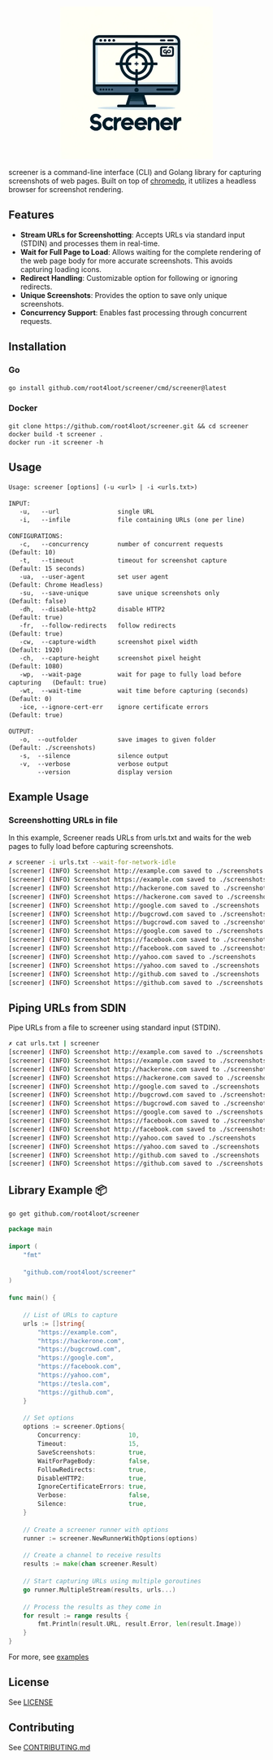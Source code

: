 <p align="center">
<img src="./assets/logo.png" alt="screener logo" width="300"/>
</p>

screener is a command-line interface (CLI) and Golang library for capturing screenshots of web pages. Built on top of [chromedp](https://github.com/chromedp/chromedp), it utilizes a headless browser for screenshot rendering.

## Features

- **Stream URLs for Screenshotting**: Accepts URLs via standard input (STDIN) and processes them in real-time.
- **Wait for Full Page to Load**: Allows waiting for the complete rendering of the web page body for more accurate screenshots. This avoids capturing loading icons.
- **Redirect Handling**: Customizable option for following or ignoring redirects.
- **Unique Screenshots**: Provides the option to save only unique screenshots.
- **Concurrency Support**: Enables fast processing through concurrent requests.

## Installation

### Go
```
go install github.com/root4loot/screener/cmd/screener@latest
```

### Docker

```
git clone https://github.com/root4loot/screener.git && cd screener
docker build -t screener .
docker run -it screener -h
```

## Usage

```
Usage: screener [options] (-u <url> | -i <urls.txt>)

INPUT:
   -u,   --url                single URL
   -i,   --infile             file containing URLs (one per line)

CONFIGURATIONS:
   -c,   --concurrency        number of concurrent requests                  (Default: 10)
   -t,   --timeout            timeout for screenshot capture                 (Default: 15 seconds)
   -ua,  --user-agent         set user agent                                 (Default: Chrome Headless)
   -su,  --save-unique        save unique screenshots only                   (Default: false)
   -dh,  --disable-http2      disable HTTP2                                  (Default: true)
   -fr,  --follow-redirects   follow redirects                               (Default: true)
   -cw,  --capture-width      screenshot pixel width                         (Default: 1920)
   -ch,  --capture-height     screenshot pixel height                        (Default: 1080)
   -wp,  --wait-page          wait for page to fully load before capturing   (Default: true)
   -wt,  --wait-time          wait time before capturing (seconds)           (Default: 0)
   -ice, --ignore-cert-err    ignore certificate errors                      (Default: true)

OUTPUT:
   -o,  --outfolder           save images to given folder     (Default: ./screenshots)
   -s,  --silence             silence output
   -v,  --verbose             verbose output
        --version             display version
```


## Example Usage

### Screenshotting URLs in file
In this example, Screener reads URLs from urls.txt and waits for the web pages to fully load before capturing screenshots.

```sh
✗ screener -i urls.txt --wait-for-network-idle
[screener] (INFO) Screenshot http://example.com saved to ./screenshots
[screener] (INFO) Screenshot https://example.com saved to ./screenshots
[screener] (INFO) Screenshot http://hackerone.com saved to ./screenshots
[screener] (INFO) Screenshot https://hackerone.com saved to ./screenshots
[screener] (INFO) Screenshot http://google.com saved to ./screenshots 
[screener] (INFO) Screenshot http://bugcrowd.com saved to ./screenshots
[screener] (INFO) Screenshot https://bugcrowd.com saved to ./screenshots
[screener] (INFO) Screenshot https://google.com saved to ./screenshots
[screener] (INFO) Screenshot https://facebook.com saved to ./screenshots 
[screener] (INFO) Screenshot http://facebook.com saved to ./screenshots
[screener] (INFO) Screenshot http://yahoo.com saved to ./screenshots   
[screener] (INFO) Screenshot https://yahoo.com saved to ./screenshots
[screener] (INFO) Screenshot http://github.com saved to ./screenshots
[screener] (INFO) Screenshot https://github.com saved to ./screenshots
```

## Piping URLs from SDIN
Pipe URLs from a file to screener using standard input (STDIN).

```sh
✗ cat urls.txt | screener                        
[screener] (INFO) Screenshot http://example.com saved to ./screenshots
[screener] (INFO) Screenshot https://example.com saved to ./screenshots
[screener] (INFO) Screenshot http://hackerone.com saved to ./screenshots
[screener] (INFO) Screenshot https://hackerone.com saved to ./screenshots
[screener] (INFO) Screenshot http://google.com saved to ./screenshots 
[screener] (INFO) Screenshot http://bugcrowd.com saved to ./screenshots
[screener] (INFO) Screenshot https://bugcrowd.com saved to ./screenshots
[screener] (INFO) Screenshot https://google.com saved to ./screenshots
[screener] (INFO) Screenshot https://facebook.com saved to ./screenshots 
[screener] (INFO) Screenshot http://facebook.com saved to ./screenshots
[screener] (INFO) Screenshot http://yahoo.com saved to ./screenshots   
[screener] (INFO) Screenshot https://yahoo.com saved to ./screenshots
[screener] (INFO) Screenshot http://github.com saved to ./screenshots
[screener] (INFO) Screenshot https://github.com saved to ./screenshots
```


## Library Example 📦

```
go get github.com/root4loot/screener
```

```go
package main

import (
	"fmt"

	"github.com/root4loot/screener"
)

func main() {

	// List of URLs to capture
	urls := []string{
		"https://example.com",
		"https://hackerone.com",
		"https://bugcrowd.com",
		"https://google.com",
		"https://facebook.com",
		"https://yahoo.com",
		"https://tesla.com",
		"https://github.com",
	}

	// Set options
	options := screener.Options{
		Concurrency:             10,
		Timeout:                 15,
		SaveScreenshots:         true,
		WaitForPageBody:         false,
		FollowRedirects:         true,
		DisableHTTP2:            true,
		IgnoreCertificateErrors: true,
		Verbose:                 false,
		Silence:                 true,
	}

	// Create a screener runner with options
	runner := screener.NewRunnerWithOptions(options)

	// Create a channel to receive results
	results := make(chan screener.Result)

	// Start capturing URLs using multiple goroutines
	go runner.MultipleStream(results, urls...)

	// Process the results as they come in
	for result := range results {
		fmt.Println(result.URL, result.Error, len(result.Image))
	}
}

```

For more, see [examples](https://github.com/root4loot/screener/tree/master/examples)

## License

See [LICENSE](LICENSE)

## Contributing

See [CONTRIBUTING.md](CONTRIBUTING.md)